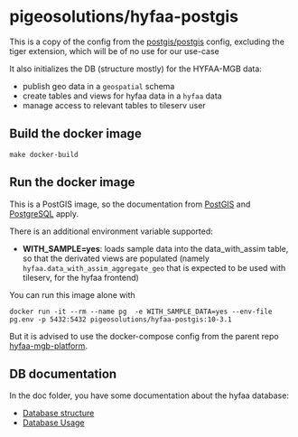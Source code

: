 # pigeosolutions/hyfaa-postgis

This is a copy of the config from the [postgis/postgis](https://github.com/postgis/docker-postgis) config, excluding the tiger extension, which will be of no use for our use-case

It also initializes the DB (structure mostly) for the HYFAA-MGB data:
- publish geo data in a `geospatial` schema
- create tables and views for hyfaa data in a `hyfaa` data
- manage access to relevant tables to tileserv user

## Build the docker image
`make docker-build`

## Run the docker image
This is a PostGIS image, so the documentation from [PostGIS](https://hub.docker.com/r/postgis/postgis) 
and [PostgreSQL](https://hub.docker.com/_/postgres) apply.

There is an additional environment variable supported:
- **WITH_SAMPLE=yes**: loads sample data into the data_with_assim table, so that the derivated views are populated (namely 
`hyfaa.data_with_assim_aggregate_geo` that is expected to be used with tileserv, for the hyfaa frontend)

You can run this image alone with
```
docker run -it --rm --name pg  -e WITH_SAMPLE_DATA=yes --env-file pg.env -p 5432:5432 pigeosolutions/hyfaa-postgis:10-3.1
```
But it is advised to use the docker-compose config from the parent repo [hyfaa-mgb-platform](https://github.com/OMP-IRD/hyfaa-mgb-platform).

## DB documentation

In the doc folder, you have some documentation about the hyfaa database:
* [Database structure](doc/database-structure.md)
* [Database Usage](doc/database-usage.md)